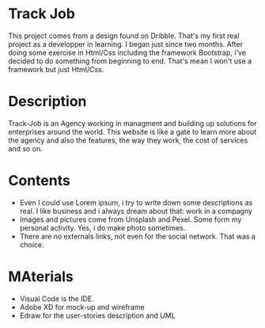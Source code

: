 # Track Job

This project comes from a design found on Dribble. That's my first real project as a developper in learning. I began just since two months. After
doing some exercise in Html/Css including the framework Bootstrap, i've decided to do something from beginning to end. That's mean
I won't use a framework but just Html/Css. 

# Description

Track-Job is an Agency working in managment and building up solutions for enterprises around the world. This website is like a gate to learn more about
the agency and also the features, the way they work, the cost of services and so on. 

# Contents

* Even I could use Lorem ipsum, i try to write down some descriptions as real. I like business and i always dream about that: work in a compagny
* Images and pictures come from Unsplash and Pexel. Some form my personal activity. Yes, i do make photo sometimes. 
* There are no externals links, not even for the social network. That was a choice.

# MAterials

* Visual Code is the IDE. 
* Adobe XD for mock-up and wireframe
* Edraw for the user-stories description and UML

